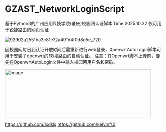 # GZAST_NetworkLoginScript
基于Python3的广州应用科技学院(肇庆)校园网认证脚本
Time 2025.10.22
仅可用于锐捷路由的网页认证

![92902a2551ba3c81e32a491d4f0d8d5e_720](https://github.com/user-attachments/assets/cfb6514b-21b0-4ada-992b-f4109b8a02e7)

因校园网每日到认证开放时间后需重新进行web登录，OpenwrtAutoLogin脚本可用于安装了openwrt的软/硬路由的自动认证。
注意：在Openwrt脚本上传前，要先在OpenwrtAutoLogin文件中输入校园网用户名和密码。

<img width="470" height="155" alt="image" src="https://github.com/user-attachments/assets/db2f0c3c-7673-4e08-b127-ec424f5cc284" />


https://github.com/lxdklp
https://github.com/kelvinfs0
